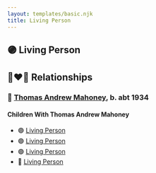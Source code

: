 ```yaml
---
layout: templates/basic.njk
title: Living Person
---
```

## 🟣 Living Person

## 👩‍❤️‍👨 Relationships

### 🔵 [Thomas Andrew Mahoney](/people/3/30323065), b. abt 1934

#### Children With Thomas Andrew Mahoney
* 🟣 [Living Person](/people/4/43790458)
* 🟣 [Living Person](/people/6/69905952)
* 🟣 [Living Person](/people/4/41983368)
* 🔵 [Living Person](/people/7/70585132)